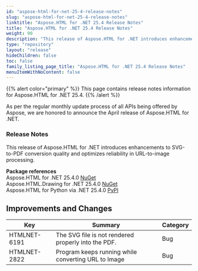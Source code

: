 ```yaml
---
id: "aspose-html-for-net-25-4-release-notes"
slug: "aspose-html-for-net-25-4-release-notes"
linktitle: "Aspose.HTML for .NET 25.4 Release Notes"
title: "Aspose.HTML for .NET 25.4 Release Notes"
weight: 90
description: "This release of Aspose.HTML for .NET introduces enhancements to SVG-to-PDF conversion quality and optimizes reliability in URL-to-image processing."
type: "repository"
layout: "release"
hideChildren: false
toc: false
family_listing_page_title: "Aspose.HTML for .NET 25.4 Release Notes"
menuItemWithNoContent: false
---
```

{{% alert color="primary" %}}
This page contains release notes information for Aspose.HTML for .NET 25.4.
{{% /alert %}}

As per the regular monthly update process of all APIs being offered by Aspose, we are honored to announce the April release of Aspose.HTML for .NET.

### Release Notes

This release of Aspose.HTML for .NET introduces enhancements to SVG-to-PDF conversion quality and optimizes reliability in URL-to-image processing.


**Package references**<br>
Aspose.HTML for .NET 25.4.0 [NuGet](https://www.nuget.org/packages/Aspose.Html)<br>
Aspose.HTML.Drawing for .NET 25.4.0 [NuGet](https://www.nuget.org/packages/Aspose.Html.Drawing)<br>
Aspose.HTML for Python via .NET 25.4.0 [PyPI](https://pypi.org/project/aspose-html-net/)


## **Improvements and Changes**

| **Key**      | **Summary**                                                                            | **Category** |
| ------------ | -------------------------------------------------------------------------------------- | ------------ |
| HTMLNET-6191 | The SVG file is not rendered properly into the PDF. | Bug |
| HTMLNET-2822 | Program keeps running while converting URL to Image | Bug |



